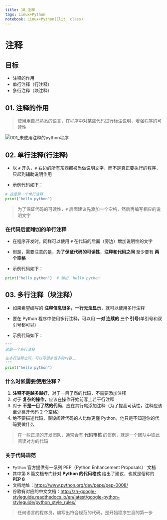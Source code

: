 ```yaml
---
title: 18_注释
tags: Linux+Python
notebook: Linux+Python(Elit_ class)
---
```


# 注释

## 目标

* 注释的作用
* 单行注释（行注释）
* 多行注释（块注释）

## 01. 注释的作用

> 使用用自己熟悉的语言，在程序中对某些代码进行标注说明，增强程序的可读性

![001_未使用注释的python程序](media/14957651506944/001_%E6%9C%AA%E4%BD%BF%E7%94%A8%E6%B3%A8%E9%87%8A%E7%9A%84python%E7%A8%8B%E5%BA%8F.gif)

## 02. 单行注释(行注释)

* 以 `#` 开头，`#` 右边的所有东西都被当做说明文字，而不是真正要执行的程序，只起到辅助说明作用

* 示例代码如下：

```python
# 这是第一个单行注释
print("hello python")
```

> 为了保证代码的可读性，`#` 后面建议先添加一个空格，然后再编写相应的说明文字

### 在代码后面增加的单行注释

* 在程序开发时，同样可以使用 `#` 在代码的后面（旁边）增加说明性的文字
* 但是，需要注意的是，**为了保证代码的可读性**，**注释和代码之间** 至少要有 **两个空格**

* 示例代码如下：

```python
print("hello python")  # 输出 `hello python`
```

## 03. 多行注释（块注释）

* 如果希望编写的 **注释信息很多，一行无法显示**，就可以使用多行注释
* 要在 Python 程序中使用多行注释，可以用 **一对 连续的 三个 引号**(单引号和双引号都可以)

* 示例代码如下：

```python
"""
这是一个多行注释

在多行注释之间，可以写很多很多的内容……
""" 
print("hello python")
```

### 什么时候需要使用注释？

1. **注释不是越多越好**，对于一目了然的代码，不需要添加注释
2. 对于 **复杂的操作**，应该在操作开始前写上若干行注释
3. 对于 **不是一目了然的代码**，应在其行尾添加注释（为了提高可读性，注释应该至少离开代码 2 个空格）
4. 绝不要描述代码，假设阅读代码的人比你更懂 Python，他只是不知道你的代码要做什么

> 在一些正规的开发团队，通常会有 **代码审核** 的惯例，就是一个团队中彼此阅读对方的代码


### 关于代码规范

* `Python` 官方提供有一系列 PEP（Python Enhancement Proposals） 文档
* 其中第 8 篇文档专门针对 **Python 的代码格式** 给出了建议，也就是俗称的 **PEP 8**
* 文档地址：https://www.python.org/dev/peps/pep-0008/
* 谷歌有对应的中文文档：http://zh-google-styleguide.readthedocs.io/en/latest/google-python-styleguide/python_style_rules/

> 任何语言的程序员，编写出符合规范的代码，是开始程序生涯的第一步


